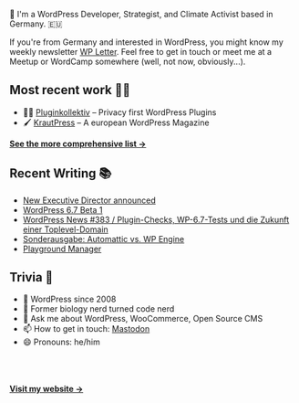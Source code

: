 👋 I'm a WordPress Developer, Strategist, and Climate Activist based in Germany. 🇪🇺

If you're from Germany and interested in WordPress, you might know my weekly newsletter [WP Letter](https://wpletter.de/). Feel free to get in touch or meet me at a Meetup or WordCamp somewhere (well, not now, obviously...).


## Most recent work 👷‍♂️

- 👨‍💻 [Pluginkollektiv](https://github.com/pluginkollektiv) – Privacy first WordPress Plugins
- 🖌️ [KrautPress](https://kraut.press) – A european WordPress Magazine

**[See the more comprehensive list &rarr;](https://simonkraft.com/what-i-do)**


## Recent Writing 📚

<!-- BLOG-POST-LIST:START -->
- [New Executive Director announced](https://feed.kraut.press/link/23937/16837271/new-executive-director-announced)
- [WordPress 6.7 Beta 1](https://www.wppodcast.de/podcast/wordpress-6-7-beta-1/)
- [WordPress News #383 / Plugin-Checks, WP-6.7-Tests und die Zukunft einer Toplevel-Domain](https://feed.kraut.press/link/14399/16835766/383)
- [Sonderausgabe: Automattic vs. WP Engine](https://www.wppodcast.de/podcast/sonderausgabe-automattic-vs-wp-engine/)
- [Playground Manager](https://www.wppodcast.de/podcast/playground-manager/)
<!-- BLOG-POST-LIST:END -->


## Trivia 🤪

- 👴 WordPress since 2008
- 🌱 Former biology nerd turned code nerd
- 💬 Ask me about WordPress, WooCommerce, Open Source CMS
- 📫 How to get in touch: [Mastodon](https://dewp.space/@simon)
- 😄 Pronouns: he/him

<br/><br/><br/>
**[Visit my website &rarr;](https://simonkraft.com/hi)**